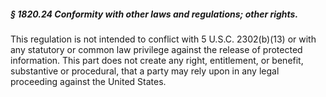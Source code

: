 ##### § 1820.24 Conformity with other laws and regulations; other rights. #####

This regulation is not intended to conflict with 5 U.S.C. 2302(b)(13) or with any statutory or common law privilege against the release of protected information. This part does not create any right, entitlement, or benefit, substantive or procedural, that a party may rely upon in any legal proceeding against the United States.
